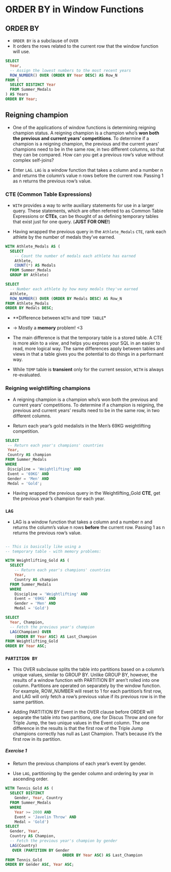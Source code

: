 ORDER BY in Window Functions
================

## ORDER BY

  - `ORDER BY` is a subclause of `OVER`
  - It orders the rows related to the current row that the window
    function will use.

<!-- end list -->

``` sql
SELECT
  Year,
  -- Assign the lowest numbers to the most recent years
  ROW_NUMBER() OVER (ORDER BY Year DESC) AS Row_N
FROM (
  SELECT DISTINCT Year
  FROM Summer_Medals
) AS Years
ORDER BY Year;
```

## Reigning champion

  - One of the applications of window functions is determining reigning
    champion status. A reigning champion is a champion who’s **won both
    the previous and current years’ competitions**. To determine if a
    champion is a reigning champion, the previous and the current years’
    champions need to be in the same row, in two different columns, so
    that they can be compared. How can you get a previous row’s value
    without complex self-joins?

  - Enter `LAG`. `LAG` is a window function that takes a column and a
    number n and returns the column’s value n rows before the current
    row. Passing 1 as n returns the previous row’s value.

### CTE (Common Table Expressions)

  - `WITH` provides a way to write auxiliary statements for use in a
    larger query. These statements, which are often referred to as
    Common Table Expressions or **CTEs**, can be thought of as defining
    temporary tables that exist just for one query. (**JUST FOR ONE\!**)

  - Having wrapped the previous query in the `Athlete_Medals` `CTE`,
    rank each athlete by the number of medals they’ve earned.

<!-- end list -->

``` sql
WITH Athlete_Medals AS (
  SELECT
    -- Count the number of medals each athlete has earned
    Athlete,
    COUNT(*) AS Medals
  FROM Summer_Medals
  GROUP BY Athlete)

SELECT
  -- Number each athlete by how many medals they've earned
  Athlete,
  ROW_NUMBER() OVER (ORDER BY Medals DESC) AS Row_N
FROM Athlete_Medals
ORDER BY Medals DESC;
```

  - \*\*Difference between `WITH` and `TEMP TABLE`\*

  - \-\> Mostly a **memory** problem\! \<3

  - The main difference is that the temporary table is a stored table. A
    CTE is more akin to a *view*, and helps you express your SQL in an
    easier to read, more logical way. The same differences apply between
    tables and views in that a table gives you the potential to do
    things in a performant way.

  - While `TEMP` table is **transient** only for the current session,
    `WITH` is always re-evaluated.

### Reigning weightlifting champions

  - A reigning champion is a champion who’s won both the previous and
    current years’ competitions. To determine if a champion is reigning,
    the previous and current years’ results need to be in the same row,
    in two different columns.

  - Return each year’s gold medalists in the Men’s 69KG weightlifting
    competition.

<!-- end list -->

``` sql
SELECT
 -- Return each year's champions' countries
 Year,
 Country AS champion
FROM Summer_Medals
WHERE
 Discipline = 'Weightlifting' AND
 Event = '69KG' AND
 Gender = 'Men' AND
 Medal = 'Gold';
```

  - Having wrapped the previous query in the Weightlifting\_Gold
    **CTE**, get the previous year’s champion for each year.

### `LAG`

  - LAG is a window function that takes a column and a number n and
    returns the column’s value n rows **before** the current row.
    Passing 1 as n returns the previous row’s value.

<!-- end list -->

``` sql

-- This is basically like using a 
-- temporary table - with memory problems:

WITH Weightlifting_Gold AS (
  SELECT
    -- Return each year's champions' countries
    Year,
    Country AS champion
  FROM Summer_Medals
  WHERE
    Discipline = 'Weightlifting' AND
    Event = '69KG' AND
    Gender = 'Men' AND
    Medal = 'Gold')

SELECT
  Year, Champion,
  -- Fetch the previous year's champion
  LAG(Champion) OVER
    (ORDER BY Year ASC) AS Last_Champion
FROM Weightlifting_Gold
ORDER BY Year ASC;
```

### `PARTITION BY`

  - This OVER subclause splits the table into partitions based on a
    column’s unique values, similar to GROUP BY. Unlike GROUP BY,
    however, the results of a window function with PARTITION BY aren’t
    rolled into one column. Partitions are operated on separately by the
    window function. For example, ROW\_NUMBER will reset to 1 for each
    partition’s first row, and LAG will only fetch a row’s previous
    value if its previous row is in the same partition.

  - Adding PARTITION BY Event in the OVER clause before ORDER will
    separate the table into two partitions, one for Discus Throw and one
    for Triple Jump, the two unique values in the Event column. The one
    difference in the results is that the first row of the Triple Jump
    champions correctly has null as Last Champion. That’s because it’s
    the first row in its partition.

##### Exercise 1

  - Return the previous champions of each year’s event by gender.

  - Use `LAG`, partitioning by the gender column and ordering by year in
    ascending order.

<!-- end list -->

``` sql
WITH Tennis_Gold AS (
  SELECT DISTINCT
    Gender, Year, Country
  FROM Summer_Medals
  WHERE
    Year >= 2000 AND
    Event = 'Javelin Throw' AND
    Medal = 'Gold')
SELECT
  Gender, Year,
  Country AS Champion,
  -- Fetch the previous year's champion by gender
  LAG(Country)
   OVER (PARTITION BY Gender
                         ORDER BY Year ASC) AS Last_Champion
FROM Tennis_Gold
ORDER BY Gender ASC, Year ASC;
```
